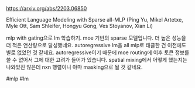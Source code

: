 https://arxiv.org/abs/2203.06850

Efficient Language Modeling with Sparse all-MLP (Ping Yu, Mikel Artetxe, Myle Ott, Sam Shleifer, Hongyu Gong, Ves Stoyanov, Xian Li)

mlp with gating으로 lm 학습하기. moe 기반의 sparse 모델입니다. 더 높은 성능을 더 적은 연산량으로 달성했네요. autoregressive lm을 all mlp로 태클한 건 이전에도 별로 없었던 것 같네요. autoregressive이기 때문에 moe routing에 이후 토큰 정보를 쓸 수 없어서 그에 대한 고려가 들어가 있습니다. spatial mixing에서 어떻게 했는지는 나와있진 않은데 nxn 행렬이니 아마 masking으로 될 것 같네요.

#mlp #lm